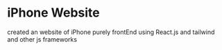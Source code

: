 # iPhone Website

created an website of iPhone purely frontEnd using React.js and tailwind and other js frameworks


